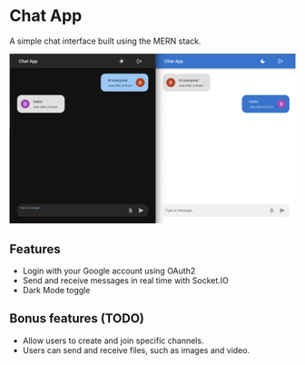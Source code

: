 # Chat App

A simple chat interface built using the MERN stack.

![chat page](/client/public/chat_page.png)

## Features

- Login with your Google account using OAuth2
- Send and receive messages in real time with Socket.IO
- Dark Mode toggle

## Bonus features (TODO)

- Allow users to create and join specific channels.
- Users can send and receive files, such as images and video.
